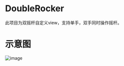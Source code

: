 # DoubleRocker
此项目为双摇杆自定义view，支持单手，双手同时操作摇杆。
# 示意图
![image](https://github.com/sarlmoclen/DoubleRocker/blob/master/double_rocker.gif)
